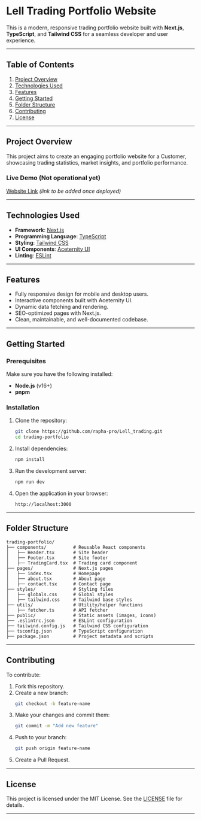 # **Lell Trading Portfolio Website**

This is a modern, responsive trading portfolio website built with **Next.js**, **TypeScript**, and **Tailwind CSS** for a seamless developer and user experience.

---

## **Table of Contents**
1. [Project Overview](#project-overview)
2. [Technologies Used](#technologies-used)
3. [Features](#features)
4. [Getting Started](#getting-started)
5. [Folder Structure](#folder-structure)
6. [Contributing](#contributing)
7. [License](#license)

---

## **Project Overview**
This project aims to create an engaging portfolio website for a Customer, showcasing trading statistics, market insights, and portfolio performance. 

### **Live Demo** (Not operational yet)
[Website Link](#) *(link to be added once deployed)*

---

## **Technologies Used**
- **Framework**: [Next.js](https://nextjs.org/)
- **Programming Language**: [TypeScript](https://www.typescriptlang.org/)
- **Styling**: [Tailwind CSS](https://tailwindcss.com/)
- **UI Components**: [Aceternity UI](https://aceternity-ui.com/)
- **Linting**: [ESLint](https://eslint.org/)

---

## **Features**
- Fully responsive design for mobile and desktop users.
- Interactive components built with Aceternity UI.
- Dynamic data fetching and rendering.
- SEO-optimized pages with Next.js.
- Clean, maintainable, and well-documented codebase.

---

## **Getting Started**

### Prerequisites
Make sure you have the following installed:
- **Node.js** (v16+)
- **pnpm** 

### Installation
1. Clone the repository:
   ```bash
   git clone https://github.com/rapha-pro/Lell_trading.git
   cd trading-portfolio
   ```

2. Install dependencies:
   ```bash
   npm install
   ```

3. Run the development server:
   ```bash
   npm run dev
   ```

4. Open the application in your browser:
   ```
   http://localhost:3000
   ```

---

## **Folder Structure**
```plaintext
trading-portfolio/
├── components/          # Reusable React components
│   ├── Header.tsx       # Site header
│   ├── Footer.tsx       # Site footer
│   ├── TradingCard.tsx  # Trading card component
├── pages/               # Next.js pages
│   ├── index.tsx        # Homepage
│   ├── about.tsx        # About page
│   ├── contact.tsx      # Contact page
├── styles/              # Styling files
│   ├── globals.css      # Global styles
│   ├── tailwind.css     # Tailwind base styles
├── utils/               # Utility/helper functions
│   ├── fetcher.ts       # API fetcher
├── public/              # Static assets (images, icons)
├── .eslintrc.json       # ESLint configuration
├── tailwind.config.js   # Tailwind CSS configuration
├── tsconfig.json        # TypeScript configuration
├── package.json         # Project metadata and scripts
```

---

## **Contributing**
To contribute:
1. Fork this repository.
2. Create a new branch:
   ```bash
   git checkout -b feature-name
   ```
3. Make your changes and commit them:
   ```bash
   git commit -m "Add new feature"
   ```
4. Push to your branch:
   ```bash
   git push origin feature-name
   ```
5. Create a Pull Request.

---

## **License**
This project is licensed under the MIT License. See the [LICENSE](LICENSE) file for details.

---